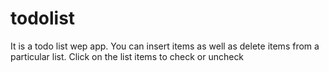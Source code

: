 # todolist
It is a todo list wep app. You can insert items as well as delete items from a particular list.
Click on the list items to check or uncheck
